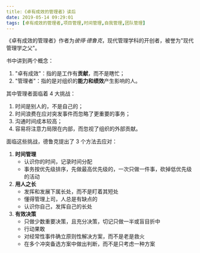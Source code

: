 ```yaml
---
title:《卓有成效的管理者》读后
date: 2019-05-14 09:29:01
tags: [卓有成效的管理者,项目管理,时间管理,自我管理,团队管理]
---
```


《卓有成效的管理者》作者为*彼得·德鲁克*，现代管理学科的开创者，被誉为"现代管理学之父"。

书中讲到两个概念：

1. "卓有成效"：指的是工作有**贡献**，而不是瞎忙；
2. "管理者"：指的是对组织的**能力和绩效**产生影响的人。

其中管理者面临着 4 大挑战：

1. 时间是别人的，不是自己的；
2. 时间浪费在应对突发事件而忽略了更重要的事务；
3. 沟通时间成本较高；
4. 容易将注意力局限在内部，而忽视了组织的外部贡献。

面临这些挑战，德鲁克提出了 3 个方法去应对：

1. **时间管理**
   - 认识你的时间，记录时间分配
   - 事务按优先级排序，先做最高优先级的，一次只做一件事，砍掉低优先级的活动
2. **用人之长**
   - 发挥和发展下属长处，而不是盯着其短处
   - 懂得管理上司，人总是有缺点的
   - 认识你自己，发挥自己的长处
3. **有效决策**
   - 只做少数重要决策，且充分决策，切记只做一半或盲目折中
   - 行动果敢
   - 对经常性事件确立原则性解决方案，而不是老是救火
   - 在多个冲突备选方案中做出判断，而不是只考虑一种方案

